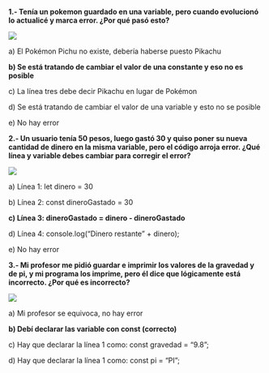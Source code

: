 

**1.- Tenía un pokemon guardado en una variable, pero cuando evolucionó lo actualicé y marca error. ¿Por qué pasó esto?**

![](https://storage.googleapis.com/huawei-code/images/M3_Code1.png)

a) El Pokémon Pichu no existe, debería haberse puesto Pikachu

**b) Se está tratando de cambiar el valor de una constante y eso no es posible**

c) La línea tres debe decir Pikachu en lugar de Pokémon

d) Se está tratando de cambiar el valor de una variable y esto no se posible

e) No hay error


**2.- Un usuario tenía 50 pesos, luego gastó 30 y quiso poner su nueva cantidad de dinero en la misma variable, pero el código arroja error. ¿Qué línea y variable debes cambiar para corregir el error?**

![](https://storage.googleapis.com/huawei-code/images/M3_Code2.png)

a) Línea 1: let dinero = 30

b) Línea 2: const dineroGastado = 30

**c) Línea 3: dineroGastado = dinero - dineroGastado**

d) Línea 4: console.log(“Dinero restante” + dinero);

e) No hay error

**3.- Mi profesor me pidió guardar e imprimir los valores de la gravedad y de pi, y mi programa los imprime, pero él dice que lógicamente está incorrecto. ¿Por qué es incorrecto?**

![](https://storage.googleapis.com/huawei-code/images/M3_Code3.png)

a) Mi profesor se equivoca, no hay error

**b) Debí declarar las variable con const (correcto)**

c) Hay que declarar la línea 1 como: const gravedad = “9.8”;

d) Hay que declarar la línea 1 como: const pi = “PI”;
